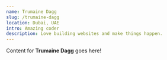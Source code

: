 ```yaml
---
name: Trumaine Dagg
slug: /trumaine-dagg
location: Dubai, UAE
intro: Amazing coder
description: Love building websites and make things happen.
---
```

Content for **Trumaine Dagg** goes here!
